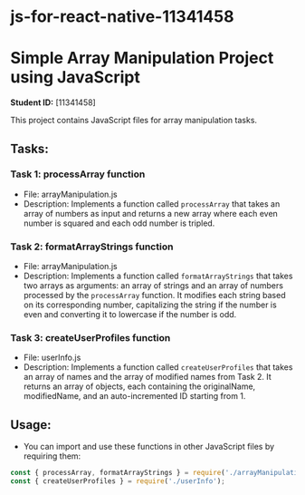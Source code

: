 # js-for-react-native-11341458

# Simple Array Manipulation Project using JavaScript

**Student ID:** [11341458]

This project contains JavaScript files for array manipulation tasks.

## Tasks:

### Task 1: processArray function
- File: arrayManipulation.js
- Description: Implements a function called `processArray` that takes an array of numbers as input and returns a new array where each even number is squared and each odd number is tripled.

### Task 2: formatArrayStrings function
- File: arrayManipulation.js
- Description: Implements a function called `formatArrayStrings` that takes two arrays as arguments: an array of strings and an array of numbers processed by the `processArray` function. It modifies each string based on its corresponding number, capitalizing the string if the number is even and converting it to lowercase if the number is odd.

### Task 3: createUserProfiles function
- File: userInfo.js
- Description: Implements a function called `createUserProfiles` that takes an array of names and the array of modified names from Task 2. It returns an array of objects, each containing the originalName, modifiedName, and an auto-incremented ID starting from 1.

## Usage:
- You can import and use these functions in other JavaScript files by requiring them:
```javascript
const { processArray, formatArrayStrings } = require('./arrayManipulation');
const { createUserProfiles } = require('./userInfo');

